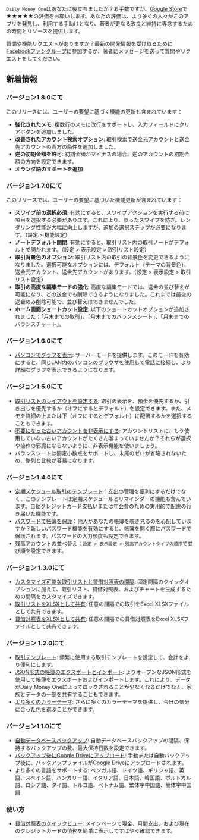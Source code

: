 
`Daily Money One`はあなたに役立ちましたか？お手数ですが、[Google Store](https://play.google.com/store/apps/details?id=com.colaorange.dailymoneyone)で★★★★★の評価をお願いします。あなたの評価は、より多くの人々がこのアプリを発見し、利用する手助けとなり、著者が更なる改良と維持に専念するための時間とリソースを提供します。

質問や機能リクエストがありますか？最新の開発情報を受け取るために[Facebookファングループ](https://www.facebook.com/colaorange.daily.money)に参加するか、著者にメッセージを送って質問やリクエストをしてください。

## 新着情報

### バージョン1.8.0にて
このリリースには、ユーザーの要望に基づく機能の更新も含まれています：
* **強化されたメモ**: 複数行のメモに改行をサポートし、入力フィールドにクリアボタンを追加しました。
* **改善されたアカウント検索オプション**: 取引検索で送金元アカウントと送金先アカウントの両方の条件を追加しました。
* **逆の初期金額を許可**: 初期金額がマイナスの場合、逆のアカウントの初期金額の方向を設定できます。
* **オランダ語のサポートを追加**

### バージョン1.7.0にて
このリリースでは、ユーザーの要望に基づいた機能更新が含まれています：
* **スワイプ前の選択必須**: 有効にすると、スワイプアクションを実行する前に項目を選択する必要があります。これにより、誤ったスワイプを防ぎ、レンダリング性能が大幅に向上しますが、追加の選択ステップが必要になります。（設定 > 機能設定）
* **ノートデフォルト開閉**: 有効にすると、取引リスト内の取引ノートがデフォルトで開かれます。（設定 > 表示設定 > 取引リスト設定）
* **取引背景色のオプション**: 取引リスト内の取引の背景色を変更できるようになりました。選択可能なオプションには、デフォルト（テーマの背景色）、送金元アカウント、送金先アカウントがあります。（設定 > 表示設定 > 取引リスト設定）
* **取引の高度な編集モードの強化**: 高度な編集モードでは、送金の並び替えが可能になり、どの送金でも削除できるようになりました。これまでは最後の送金のみ削除可能で、並び替えはできませんでした。
* **ホーム画面ショートカット設定**: 以下のショートカットオプションが追加されました：「月末までの取引」、「月末までのバランスシート」、「月末までのバランスチャート」。

### バージョン1.6.0にて
* [パソコンでグラフを表示](https://youtu.be/Ag8cqg9gzi0): サーバーモードを提供します。このモードを有効にすると、同じLAN内のパソコンのブラウザを使用して電話に接続し、より詳細なグラフを表示できるようになります。

### バージョン1.5.0にて
* [取引リストのレイアウトを設定する](https://youtu.be/TzQj2pY6sWs): 取引の表示を、預金を優先するか、引き出しを優先するか（オフにするとデフォルト）を設定できます。また、メモを詳細の上または下（オフにするとデフォルト）に配置するかを選択することもできます。
* [不要になった古いアカウントを非表示にする](https://youtu.be/nKq7Mh_2nQA): アカウントリストに、もう使用していない古いアカウントがたくさん溜まっていませんか？それらが選択や操作の邪魔にならないように、非表示機能を使いましょう。
* バランスシートは固定小数点をサポートし、末尾のゼロが省略されないため、整列と比較が容易になります。

### バージョン1.4.0にて
* [定期スケジュール取引のテンプレート](https://youtu.be/TzQj2pY6sWs)：支出の管理を便利にするだけでなく、このテンプレートは定期スケジュールとリマインダーの機能も含んでいます。自動クレジットカード支払いまたは年会費のための実用的で配慮の行き届いた機能です。
* [パスワードで帳簿を保護](https://youtu.be/peoYqNG_4pk)：他人があなたの帳簿を覗き見るのを心配していますか？新しいパスワード機能を有効にすると、帳簿を開く際にパスワードで保護されます。パスワードの入力頻度も設定できます。
* 残高アカウントの並べ替え：`設定 > 表示設定 > 残高アカウントタイプの順序`で並び順を設定できます。

### バージョン 1.3.0にて
* [カスタマイズ可能な取引リストと貸借対照表の間隔](https://youtu.be/O7EcLN82qIU): 固定間隔のクイックオプションに加えて、取引リスト、貸借対照表、およびチャートを生成するための間隔をカスタマイズできます。
* [取引リストをXLSXとして共有](https://youtu.be/Bf7j39fsCSc): 任意の間隔での取引をExcel XLSXファイルとして共有できます。
* [貸借対照表をXLSXとして共有](https://youtu.be/kpxJxNsButA): 任意の間隔での貸借対照表をExcel XLSXファイルとして共有できます。

### バージョン 1.2.0にて
* [取引テンプレート](https://youtu.be/CtfJ5BecZfY): 頻繁に使用する取引テンプレートを設定して、会計をより便利にします。
* [JSON形式の帳簿のエクスポートとインポート](https://youtu.be/bHGEH7zcj78): よりオープンなJSON形式を使用して帳簿をエクスポートおよびインポートします。これにより、データがDaily Money Oneによってロックされることが少なくなるだけでなく、家族とデータの一部を共有することもできます。
* [より多くのカラーテーマ](https://youtu.be/3Yw7m2AOvfc): さらに多くのカラーテーマを提供し、今日の気分に合った色を選ぶことができます。

### バージョン1.1.0にて
* [自動データベースバックアップ](https://youtube.com/shorts/dWePWDncx0k): 自動データベースバックアップの間隔、保持するバックアップの数、最大保持日数を設定できます。
* [バックアップ後にGoogle Driveにアップロード](https://youtu.be/hOJdtKElLuw): 手動または自動バックアップ後に、バックアップファイルがGoogle Driveにアップロードされます。
* より多くの言語をサポートする: ベンガル語、ドイツ語、ギリシャ語、英語、スペイン語、ハンガリー語、イタリア語、日本語、韓国語、ポルトガル語、ロシア語、タイ語、トルコ語、ベトナム語、繁体字中国語、簡体字中国語

### 使い方
* [貸借対照表のクイックビュー](https://youtu.be/66tJxSrI_vQ): メインページで現金、月間支出、および現在のクレジットカードの債務を簡単に表示してすばやく確認できます。